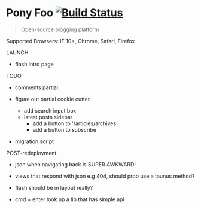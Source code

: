 # Pony Foo [![Build Status][1]][2]

> Open-source blogging platform

Supported Browsers: IE 10+, Chrome, Safari, Firefox

LAUNCH

- flash intro page

TODO

- comments partial
- figure out partial cookie cutter
  - add search input box
  - latest posts sidebar
    - add a button to '/articles/archives'
    - add a button to subscribe

- migration script

POST-redeployment

- json when navigating back is SUPER AWKWARD!
- views that respond with json e.g 404, should prob use a taunus method?
- flash should be in layout really?
- cmd + enter look up a lib that has simple api

  [1]: https://travis-ci.org/ponyfoo/ponyfoo.png?branch=master
  [2]: https://travis-ci.org/ponyfoo/ponyfoo
